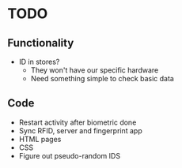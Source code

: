 # TODO

## Functionality
- ID in stores?
  - They won't have our specific hardware
  - Need something simple to check basic data

## Code
- Restart activity after biometric done
- Sync RFID, server and fingerprint app
- HTML pages
- CSS
- Figure out pseudo-random IDS